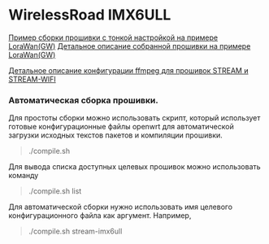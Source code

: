 
# WirelessRoad IMX6ULL

[Пример сборки прошивки с тонкой настройкой на примере LoraWan(GW)](README.lorawan-details.md)
[Детальное описание собранной прошивки на примере LoraWan(GW)](README.lorawan-details.md)

[Детальное описание конфигурации ffmpeg для прошивок STREAM и STREAM-WIFI](README.ffmpeg.md)

### Автоматическая сборка прошивки.
Для простоты сборки можно использовать скрипт, который использует готовые конфигурационные файлы openwrt для автоматической загрузки исходных текстов пакетов и компиляции прошивки.
> ./compile.sh

Для вывода списка доступных целевых прошивок можно использовать команду
> ./compile.sh list

Для автоматической сборки нужно использовать имя целевого конфигурационного файла как аргумент.
Например,
> ./compile.sh stream-imx6ull
